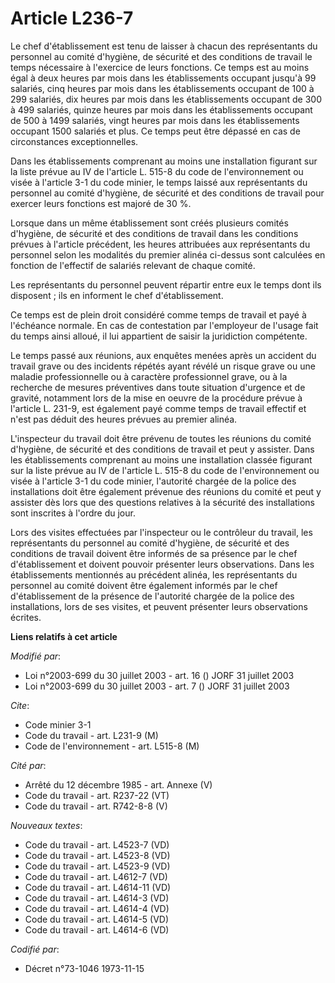 # Article L236-7

Le chef d'établissement est tenu de laisser à chacun des représentants du personnel au comité d'hygiène, de sécurité et des
conditions de travail le temps nécessaire à l'exercice de leurs fonctions. Ce temps est au moins égal à deux heures par mois
dans les établissements occupant jusqu'à 99 salariés, cinq heures par mois dans les établissements occupant de 100 à 299
salariés, dix heures par mois dans les établissements occupant de 300 à 499 salariés, quinze heures par mois dans les
établissements occupant de 500 à 1499 salariés, vingt heures par mois dans les établissements occupant 1500 salariés et plus.
Ce temps peut être dépassé en cas de circonstances exceptionnelles. 

Dans les établissements comprenant au moins une installation figurant sur la liste prévue au IV de l'article L. 515-8 du code
de l'environnement ou visée à l'article 3-1 du code minier, le temps laissé aux représentants du personnel au comité
d'hygiène, de sécurité et des conditions de travail pour exercer leurs fonctions est majoré de 30 %.

Lorsque dans un même établissement sont créés plusieurs comités d'hygiène, de sécurité et des conditions de travail dans les
conditions prévues à l'article précédent, les heures attribuées aux représentants du personnel selon les modalités du premier
alinéa ci-dessus sont calculées en fonction de l'effectif de salariés relevant de chaque comité.

Les représentants du personnel peuvent répartir entre eux le temps dont ils disposent ; ils en informent le chef
d'établissement.

Ce temps est de plein droit considéré comme temps de travail et payé à l'échéance normale. En cas de contestation par
l'employeur de l'usage fait du temps ainsi alloué, il lui appartient de saisir la juridiction compétente.

Le temps passé aux réunions, aux enquêtes menées après un accident du travail grave ou des incidents répétés ayant révélé un
risque grave ou une maladie professionnelle ou à caractère professionnel grave, ou à la recherche de mesures préventives dans
toute situation d'urgence et de gravité, notamment lors de la mise en oeuvre de la procédure prévue à l'article L. 231-9, est
également payé comme temps de travail effectif et n'est pas déduit des heures prévues au premier alinéa.

L'inspecteur du travail doit être prévenu de toutes les réunions du comité d'hygiène, de sécurité et des conditions de
travail et peut y assister. Dans les établissements comprenant au moins une installation classée figurant sur la liste prévue
au IV de l'article L. 515-8 du code de l'environnement ou visée à l'article 3-1 du code minier, l'autorité chargée de la
police des installations doit être également prévenue des réunions du comité et peut y assister dès lors que des questions
relatives à la sécurité des installations sont inscrites à l'ordre du jour.

Lors des visites effectuées par l'inspecteur ou le contrôleur du travail, les représentants du personnel au comité d'hygiène,
de sécurité et des conditions de travail doivent être informés de sa présence par le chef d'établissement et doivent pouvoir
présenter leurs observations. Dans les établissements mentionnés au précédent alinéa, les représentants du personnel au
comité doivent être également informés par le chef d'établissement de la présence de l'autorité chargée de la police des
installations, lors de ses visites, et peuvent présenter leurs observations écrites.

**Liens relatifs à cet article**

_Modifié par_:

  - Loi n°2003-699 du 30 juillet 2003 - art. 16 () JORF 31 juillet 2003
  - Loi n°2003-699 du 30 juillet 2003 - art. 7 () JORF 31 juillet 2003

_Cite_:

  - Code minier 3-1
  - Code du travail - art. L231-9 (M)
  - Code de l'environnement - art. L515-8 (M)

_Cité par_:

  - Arrêté du 12 décembre 1985 - art. Annexe (V)
  - Code du travail - art. R237-22 (VT)
  - Code du travail - art. R742-8-8 (V)

_Nouveaux textes_:

  - Code du travail - art. L4523-7 (VD)
  - Code du travail - art. L4523-8 (VD)
  - Code du travail - art. L4523-9 (VD)
  - Code du travail - art. L4612-7 (VD)
  - Code du travail - art. L4614-11 (VD)
  - Code du travail - art. L4614-3 (VD)
  - Code du travail - art. L4614-4 (VD)
  - Code du travail - art. L4614-5 (VD)
  - Code du travail - art. L4614-6 (VD)

_Codifié par_:

  - Décret n°73-1046 1973-11-15
